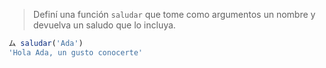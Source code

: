 > Definí una función `saludar` que tome como argumentos un nombre y devuelva un saludo que lo incluya.
>
```javascript
ム saludar('Ada')
'Hola Ada, un gusto conocerte'
```
